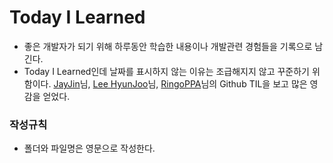 # Today I Learned
+ 좋은 개발자가 되기 위해 하루동안 학습한 내용이나 개발관련 경험들을 기록으로 남긴다.
+ Today I Learned인데 날짜를 표시하지 않는 이유는 조급해지지 않고 꾸준하기 위함이다.
[JayJin](https://github.com/milooy)님, [Lee HyunJoo](https://wayhome25.github.io/)님, [RingoPPA](https://github.com/ksu3101)님의 Github TIL을 보고 많은 영감을 얻었다.

### 작성규칙
+ 폴더와 파일명은 영문으로 작성한다.
